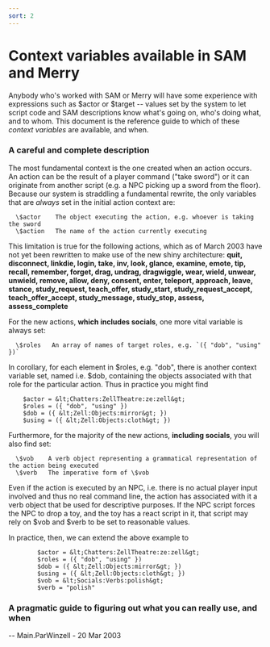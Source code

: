 ```yaml
---
sort: 2
---
```


# Context variables available in SAM and Merry

Anybody who\'s worked with SAM or Merry will have some
experience with expressions such as \$actor or \$target \-- values set
by the system to let script code and SAM descriptions know what\'s going
on, who\'s doing what, and to whom. This document is the reference guide
to which of these *context variables* are available, and when.

### A careful and complete description

The most fundamental context is the one created when an action occurs.
An action can be the result of a player command (\"take sword\") or it
can originate from another script (e.g. a NPC picking up a sword from
the floor). Because our system is straddling a fundamental rewrite, the
only variables that are *always* set in the initial action context are:

```
  \$actor    The object executing the action, e.g. whoever is taking the sword
  \$action   The name of the action currently executing
```

This limitation is true for the following actions, which as of March
2003 have not yet been rewritten to make use of the new shiny
architecture: **quit, disconnect, linkdie, login, take, inv, look,
glance, examine, emote, tip, recall, remember, forget, drag, undrag,
dragwiggle, wear, wield, unwear, unwield, remove, allow, deny, consent,
enter, teleport, approach, leave, stance, study_request, teach_offer,
study_start, study_request_accept, teach_offer_accept, study_message,
study_stop, assess, assess_complete**

For the new actions, **which includes socials**, one more vital variable
is always set:

```
  \$roles   An array of names of target roles, e.g. `({ "dob", "using" })`
```

In corollary, for each element in \$roles, e.g. \"dob\", there is
another context variable set, named i.e. \$dob, containing the objects
associated with that role for the particular action. Thus in practice
you might find

        $actor = &lt;Chatters:ZellTheatre:ze:zell&gt;
        $roles = ({ "dob", "using" })
        $dob = ({ &lt;Zell:Objects:mirror&gt; })
        $using = ({ &lt;Zell:Objects:cloth&gt; })

Furthermore, for the majority of the new actions, **including socials**,
you will also find set:

```
  \$vob    A verb object representing a grammatical representation of the action being executed
  \$verb   The imperative form of \$vob
```

Even if the action is executed by an NPC, i.e. there is no actual player
input involved and thus no real command line, the action has associated
with it a verb object that be used for descriptive purposes. If the NPC
script forces the NPC to drop a toy, and the toy has a react script in
it, that script may rely on \$vob and \$verb to be set to reasonable
values.

In practice, then, we can extend the above example to

```        
        $actor = &lt;Chatters:ZellTheatre:ze:zell&gt;
        $roles = ({ "dob", "using" })
        $dob = ({ &lt;Zell:Objects:mirror&gt; })
        $using = ({ &lt;Zell:Objects:cloth&gt; })
        $vob = &lt;Socials:Verbs:polish&gt;
        $verb = "polish"
```

### A pragmatic guide to figuring out what you can really use, and when

\-- Main.ParWinzell - 20 Mar 2003
